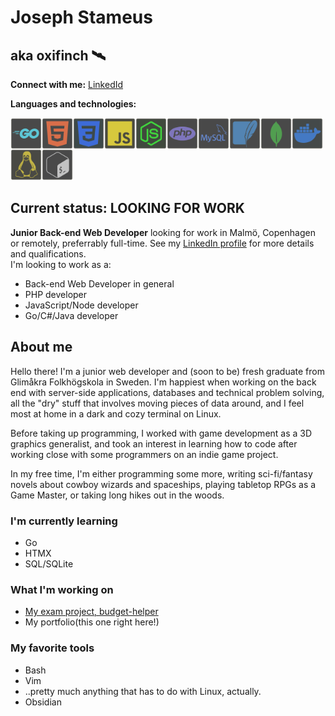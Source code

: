 # Joseph Stameus

## aka oxifinch 🛰️
**Connect with me:**
[LinkedId](https://www.linkedin.com/in/josephstameus/)

**Languages and technologies:**

<img align="left" alt="Go" width="50px" src="./icons/go.png" />
<img align="left" alt="HTML" width="50px" src="./icons/html.png" />
<img align="left" alt="CSS" width="50px" src="./icons/css.png" />
<img align="left" alt="JavaScript" width="50px" src="./icons/javascript.png" />
<img align="left" alt="Node.js" width="50px" src="./icons/node.png" />
<img align="left" alt="PHP" width="50px" src="./icons/php.png" />
<img align="left" alt="MySQL" width="50px" src="./icons/mysql.png" />
<img align="left" alt="SQLite" width="50px" src="./icons/sqlite.png" />
<img align="left" alt="MongoDB" width="50px" src="./icons/mongodb.png" />
<img align="left" alt="Docker" width="50px" src="./icons/docker.png" />
<img align="left" alt="Linux" width="50px" src="./icons/linux.png" />
<img alt="Bash" width="50px" src="./icons/bash.png" />

## Current status: LOOKING FOR WORK
**Junior Back-end Web Developer** looking for work in Malmö, Copenhagen or remotely, preferrably full-time. See my [LinkedIn profile](https://www.linkedin.com/in/josephstameus/) for more details and qualifications.  
I'm looking to work as a:
  - Back-end Web Developer in general
  - PHP developer
  - JavaScript/Node developer
  - Go/C#/Java developer

## About me
Hello there! I'm a junior web developer and (soon to be) fresh graduate from Glimåkra Folkhögskola in Sweden. I'm happiest when working on the back end with server-side applications, databases and technical problem solving, all the "dry" stuff that involves moving pieces of data around, and I feel most at home in a dark and cozy terminal on Linux. 

Before taking up programming, I worked with game development as a 3D graphics generalist, and took an interest in learning how to code after working close with some programmers on an indie game project.

In my free time, I'm either programming some more, writing sci-fi/fantasy novels about cowboy wizards and spaceships, playing tabletop RPGs as a Game Master, or taking long hikes out in the woods. 

### I'm currently learning
- Go
- HTMX
- SQL/SQLite

### What I'm working on
- [My exam project, budget-helper](https://github.com/oxifinch/budget-helper)
- My portfolio(this one right here!)

### My favorite tools
- Bash
- Vim
- ..pretty much anything that has to do with Linux, actually.
- Obsidian

[linkedin]: https://www.linkedin.com/in/josephstameus/
